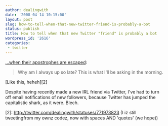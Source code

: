 ```yaml
---
author: dealingwith
date: '2008-04-14 10:15:00'
layout: post
slug: how-to-tell-when-that-new-twitter-friend-is-probably-a-bot
status: publish
title: How to tell when that new Twitter "friend" is probably a bot
wordpress_id: '2616'
categories:
 - twitter
---
```


[...when their apostrophes are escaped][1]:

> Why am I always up so late? This is what I'll be asking in the morning.

[Like this, heheh][2]

Despite having recently made a new IRL friend via Twitter, I've had to turn
off email notifications of new followers, because Twitter has jumped the
capitalistic shark, as it were. Blech.

   [1]: http://twitter.com/christine101/statuses/788191173

   [2]: http://twitter.com/dealingwith/statuses/771973823 (I iz still tweetingfrom my ownz codez, now with spaces AND 'quotes' (we hope))

